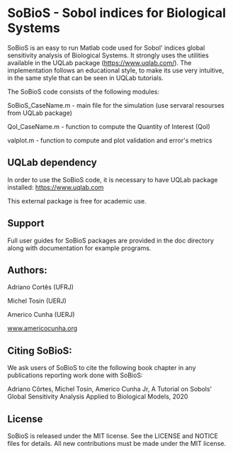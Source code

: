 # SoBioS - Sobol indices for Biological Systems

SoBioS is an easy to run Matlab code used for Sobol' indices global sensitivity analysis of Biological Systems. It strongly uses the utilities available in the UQLab package (https://www.uqlab.com/). The implementation follows an educational style, to make its use very intuitive, in the same style that can be seen in UQLab tutorials.


The SoBioS code consists of the following modules:

SoBioS_CaseName.m - main file for the simulation (use servaral resourses from UQLab package)

QoI_CaseName.m    - function to compute the Quantity of Interest (QoI)

valplot.m - function to compute and plot validation and error's metrics

## UQLab dependency

In order to use the SoBioS code, it is necessary to have UQLab package installed:
https://www.uqlab.com

This external package is free for academic use.

## Support

Full user guides for SoBioS packages are provided in the doc directory along with documentation for example programs.

## Authors:

Adriano Cortês (UFRJ)

Michel Tosin (UERJ)

Americo Cunha (UERJ)

www.americocunha.org

## Citing SoBioS:

We ask users of SoBioS to cite the following book chapter in any publications reporting work done with SoBioS:

Adriano Côrtes, Michel Tosin, Americo Cunha Jr, A Tutorial on Sobols' Global Sensitivity Analysis Applied to Biological Models, 2020

## License

SoBioS is released under the MIT license. See the LICENSE and NOTICE files for details. All new contributions must be made under the MIT license.
